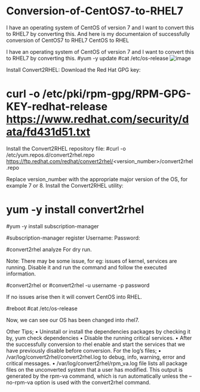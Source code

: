 # Conversion-of-CentOS7-to-RHEL7
I have an operating system of CentOS of version 7 and I want to convert this to RHEL7 by converting this. And here is my documentaion of successfully conversion of CentOS7 to RHEL7 
CentOS to RHEL

I have an operating system of CentOS of version 7 and I want to convert this to RHEL7 by converting this.
#yum -y update
#cat /etc/os-release
![image](https://github.com/user-attachments/assets/82d22abf-10af-4460-b352-1e238f6aa25c)

 
Install Convert2RHEL:
Download the Red Hat GPG key:
# curl -o /etc/pki/rpm-gpg/RPM-GPG-KEY-redhat-release https://www.redhat.com/security/data/fd431d51.txt
                
Install the Convert2RHEL repository file:
#curl -o /etc/yum.repos.d/convert2rhel.repo https://ftp.redhat.com/redhat/convert2rhel/<version_number>/convert2rhel.repo
 
Replace version_number with the appropriate major version of the OS, for example 7 or 8.
Install the Convert2RHEL utility:
# yum -y install convert2rhel
 
#yum -y install subscription-manager
 
#subscription-manager register
Username:
Password:
 
#convert2rhel analyze
For dry run.

Note: There may be some issue, for eg: issues of kernel, services are running. Disable it and run the command and follow the executed information.
 
#convert2rhel
or
#convert2rhel -u username -p password
 
If no issues arise then it will convert CentOS into RHEL.
 
#reboot
#cat /etc/os-release
 
Now, we can see our OS has been changed into rhel7.

Other Tips;
•	Uninstall or install the dependencies packages by checking it by, yum check dependencies
•	Disable the running critical services.
•	After the successfully conversion to rhel enable and start the services that we have previously disable before conversion.
For the log’s files;
•	/var/log/convert2rhel/convert2rhel.log        to debug, info, warning, error and critical messages.
•	/var/log/convert2rhel/rpm_va.log               file lists all package files on the unconverted system that a user has modified. This output is generated by the rpm-va command, which is run automatically unless the –no-rpm-va option is used with the convert2rhel command.


